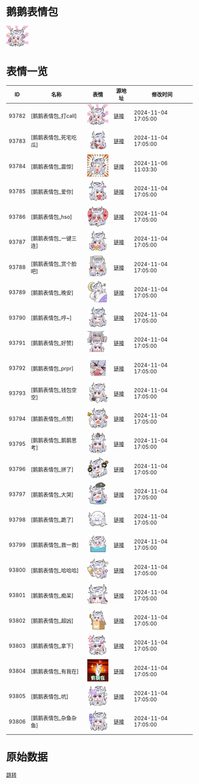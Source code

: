 # 鹅鹅表情包

<img src="./cover.png" height="60" alt="cover" />

# 表情一览

|ID|名称|表情|源地址|修改时间|
|----|----|----|----|----|
|93782|[鹅鹅表情包_打call]|<img src="./pic/093782_%5B鹅鹅表情包_打call%5D.png" height="60" alt="打call"/>|[链接](https://i0.hdslb.com/bfs/garb/b34b33ba9fab215c7a3539b42e5f9b74a6f80624.png)|2024-11-04 17:05:00|
|93783|[鹅鹅表情包_死宅吃瓜]|<img src="./pic/093783_%5B鹅鹅表情包_死宅吃瓜%5D.png" height="60" alt="死宅吃瓜"/>|[链接](https://i0.hdslb.com/bfs/garb/f058f885f91974764da51cb0c0cb748fe87aa884.png)|2024-11-04 17:05:00|
|93784|[鹅鹅表情包_震惊]|<img src="./pic/093784_%5B鹅鹅表情包_震惊%5D.png" height="60" alt="震惊"/>|[链接](https://i0.hdslb.com/bfs/garb/7acfa54b76860266ca8d28d845ca5f35a1765b7a.png)|2024-11-06 11:03:30|
|93785|[鹅鹅表情包_爱你]|<img src="./pic/093785_%5B鹅鹅表情包_爱你%5D.png" height="60" alt="爱你"/>|[链接](https://i0.hdslb.com/bfs/garb/5f1036916d27467ee7e476cb9c7e05cd2e0917ed.png)|2024-11-04 17:05:00|
|93786|[鹅鹅表情包_hso]|<img src="./pic/093786_%5B鹅鹅表情包_hso%5D.png" height="60" alt="hso"/>|[链接](https://i0.hdslb.com/bfs/garb/e099c585c4e6c95ff173062255fa2bd87f0352f0.png)|2024-11-04 17:05:00|
|93787|[鹅鹅表情包_一键三连]|<img src="./pic/093787_%5B鹅鹅表情包_一键三连%5D.png" height="60" alt="一键三连"/>|[链接](https://i0.hdslb.com/bfs/garb/004262ac174cd549b83471004d3b6da2c6fe9672.png)|2024-11-04 17:05:00|
|93788|[鹅鹅表情包_赏个脸吧]|<img src="./pic/093788_%5B鹅鹅表情包_赏个脸吧%5D.png" height="60" alt="赏个脸吧"/>|[链接](https://i0.hdslb.com/bfs/garb/1b82c311f0cc9e8882253748ffd09d8e694a5e09.png)|2024-11-04 17:05:00|
|93789|[鹅鹅表情包_晚安]|<img src="./pic/093789_%5B鹅鹅表情包_晚安%5D.png" height="60" alt="晚安"/>|[链接](https://i0.hdslb.com/bfs/garb/3d73983b8eaaa40d7436a36720167d0d883f0182.png)|2024-11-04 17:05:00|
|93790|[鹅鹅表情包_哼~]|<img src="./pic/093790_%5B鹅鹅表情包_哼~%5D.png" height="60" alt="哼~"/>|[链接](https://i0.hdslb.com/bfs/garb/18047f153923504ce77bd504115c08cc19418305.png)|2024-11-04 17:05:00|
|93791|[鹅鹅表情包_好赞]|<img src="./pic/093791_%5B鹅鹅表情包_好赞%5D.png" height="60" alt="好赞"/>|[链接](https://i0.hdslb.com/bfs/garb/7f6aeaa49888253495dc1cf48bff2a4a5deb67e2.png)|2024-11-04 17:05:00|
|93792|[鹅鹅表情包_prpr]|<img src="./pic/093792_%5B鹅鹅表情包_prpr%5D.png" height="60" alt="prpr"/>|[链接](https://i0.hdslb.com/bfs/garb/980e524acc197a8dbad43e11e1e31523f09860ed.png)|2024-11-04 17:05:00|
|93793|[鹅鹅表情包_钱包空空]|<img src="./pic/093793_%5B鹅鹅表情包_钱包空空%5D.png" height="60" alt="钱包空空"/>|[链接](https://i0.hdslb.com/bfs/garb/9048538f74c962b441ace4e8d29ad1418158288a.png)|2024-11-04 17:05:00|
|93794|[鹅鹅表情包_点赞]|<img src="./pic/093794_%5B鹅鹅表情包_点赞%5D.png" height="60" alt="点赞"/>|[链接](https://i0.hdslb.com/bfs/garb/85bf930d69e81668fbd47e07c5c242ebf00ad700.png)|2024-11-04 17:05:00|
|93795|[鹅鹅表情包_鹅鹅思考]|<img src="./pic/093795_%5B鹅鹅表情包_鹅鹅思考%5D.png" height="60" alt="鹅鹅思考"/>|[链接](https://i0.hdslb.com/bfs/garb/aa29a3c69824c427ba936a3b04228bd29dc4a6c6.png)|2024-11-04 17:05:00|
|93796|[鹅鹅表情包_拼了]|<img src="./pic/093796_%5B鹅鹅表情包_拼了%5D.png" height="60" alt="拼了"/>|[链接](https://i0.hdslb.com/bfs/garb/63164e12ccf422203ed6bbeb4ede27913307e2f7.png)|2024-11-04 17:05:00|
|93797|[鹅鹅表情包_大哭]|<img src="./pic/093797_%5B鹅鹅表情包_大哭%5D.png" height="60" alt="大哭"/>|[链接](https://i0.hdslb.com/bfs/garb/ab7d464efa0c5acb4bf2ab6da8f4f851dddf6436.png)|2024-11-04 17:05:00|
|93798|[鹅鹅表情包_跪了]|<img src="./pic/093798_%5B鹅鹅表情包_跪了%5D.png" height="60" alt="跪了"/>|[链接](https://i0.hdslb.com/bfs/garb/fc4a4954eeaa28a59b62d90e7c101145d61f0210.png)|2024-11-04 17:05:00|
|93799|[鹅鹅表情包_救一救]|<img src="./pic/093799_%5B鹅鹅表情包_救一救%5D.png" height="60" alt="救一救"/>|[链接](https://i0.hdslb.com/bfs/garb/79ae79620943a86ad3b1b42f7122a60287b73783.png)|2024-11-04 17:05:00|
|93800|[鹅鹅表情包_哈哈哈]|<img src="./pic/093800_%5B鹅鹅表情包_哈哈哈%5D.png" height="60" alt="哈哈哈"/>|[链接](https://i0.hdslb.com/bfs/garb/910eb54e11477b856941426ac6f6dfc0ad348009.png)|2024-11-04 17:05:00|
|93801|[鹅鹅表情包_痴呆]|<img src="./pic/093801_%5B鹅鹅表情包_痴呆%5D.png" height="60" alt="痴呆"/>|[链接](https://i0.hdslb.com/bfs/garb/8be474d0de50c83c63aee162264ad84f724fb385.png)|2024-11-04 17:05:00|
|93802|[鹅鹅表情包_超凶]|<img src="./pic/093802_%5B鹅鹅表情包_超凶%5D.png" height="60" alt="超凶"/>|[链接](https://i0.hdslb.com/bfs/garb/9fd6797e13aa8be9c95da6d864956a7974d0a762.png)|2024-11-04 17:05:00|
|93803|[鹅鹅表情包_拿下]|<img src="./pic/093803_%5B鹅鹅表情包_拿下%5D.png" height="60" alt="拿下"/>|[链接](https://i0.hdslb.com/bfs/garb/a5bdb53ee87a15f33a8d709225bba9a2db8f167b.png)|2024-11-04 17:05:00|
|93804|[鹅鹅表情包_有我在]|<img src="./pic/093804_%5B鹅鹅表情包_有我在%5D.png" height="60" alt="有我在"/>|[链接](https://i0.hdslb.com/bfs/garb/06d4a3a6e1cf517510c862677d79baeb658afad3.png)|2024-11-04 17:05:00|
|93805|[鹅鹅表情包_吭]|<img src="./pic/093805_%5B鹅鹅表情包_吭%5D.png" height="60" alt="吭"/>|[链接](https://i0.hdslb.com/bfs/garb/1d52f2b1221c5106e6329a47f7a26f853d87d866.png)|2024-11-04 17:05:00|
|93806|[鹅鹅表情包_杂鱼杂鱼]|<img src="./pic/093806_%5B鹅鹅表情包_杂鱼杂鱼%5D.png" height="60" alt="杂鱼杂鱼"/>|[链接](https://i0.hdslb.com/bfs/garb/0700f3595bb311ba1a0f397f46e12f306a5c8128.png)|2024-11-04 17:05:00|

# 原始数据

[跳转](./raw.json)

